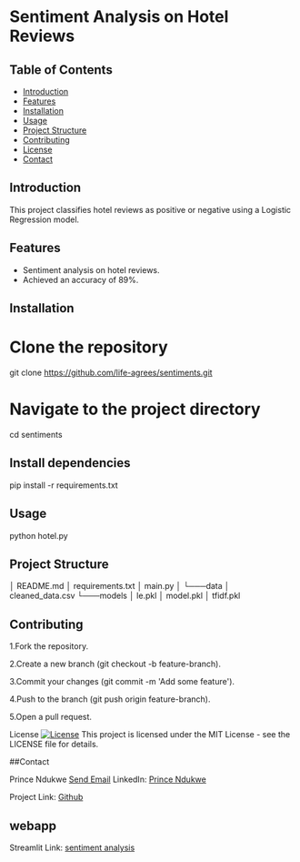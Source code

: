 # Sentiment Analysis on Hotel Reviews

## Table of Contents
- [Introduction](#introduction)
- [Features](#features)
- [Installation](#installation)
- [Usage](#usage)
- [Project Structure](#project-structure)
- [Contributing](#contributing)
- [License](#license)
- [Contact](#contact)

## Introduction
This project classifies hotel reviews as positive or negative using a Logistic Regression model.

## Features
- Sentiment analysis on hotel reviews.
- Achieved an accuracy of 89%.

## Installation

# Clone the repository
git clone https://github.com/life-agrees/sentiments.git

# Navigate to the project directory
cd sentiments

## Install dependencies
pip install -r requirements.txt

## Usage
python hotel.py

## Project Structure
<sentiments>
│   README.md
│   requirements.txt
│   main.py
│
└───data
    │   cleaned_data.csv
└───models
    │   le.pkl
    │   model.pkl
    │   tfidf.pkl
    
## Contributing

1.Fork the repository.

2.Create a new branch (git checkout -b feature-branch).

3.Commit your changes (git commit -m 'Add some feature').

4.Push to the branch (git push origin feature-branch).

5.Open a pull request.

 License
[![License](https://img.shields.io/badge/license-MIT-blue.svg)](LICENSE)
This project is licensed under the MIT License - see the LICENSE file for details.

 ##Contact

Prince Ndukwe [Send Email](mailto:pndukwe824@gmail.com)
 LinkedIn: [Prince Ndukwe](https://www.linkedin.com/in/prince-ndukwe-71248920a/)
 
Project Link: [Github](https://github.com/life-agrees/sentiments)
## webapp
Streamlit Link: [sentiment analysis](https://sentiments-analysis.streamlit.app/)
